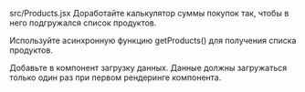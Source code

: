 src/Products.jsx
Доработайте калькулятор суммы покупок так, чтобы в него подгружался список продуктов.

Используйте асинхронную функцию getProducts() для получения списка продуктов.

Добавьте в компонент загрузку данных. Данные должны загружаться только один раз при первом рендеринге компонента.